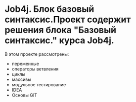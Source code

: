 # Job4j. Блок базовый синтаксис.Проект содержит решения блока "Базовый синтаксис." курса Job4j.

В этом проекте рассмотрены:

- переменные
- операторы ветвления
- циклы
- массивы
- модульное тестирование
- IDEA
- Основы GIT